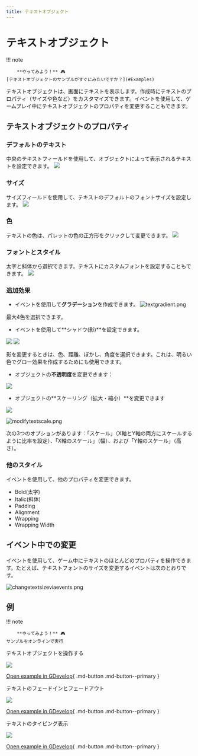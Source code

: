 ```yaml
---
title: テキストオブジェクト
---
```

# テキストオブジェクト

!!! note
    
        **やってみよう！** 🎮  
    [テキストオブジェクトのサンプルがすぐにみたいですか？](#Examples) 

テキストオブジェクトは、画面にテキストを表示します。作成時にテキストのプロパティ（サイズや色など）をカスタマイズできます。イベントを使用して、ゲームプレイ中にテキストオブジェクトのプロパティを変更することもできます。

## テキストオブジェクトのプロパティ

### デフォルトのテキスト

中央のテキストフィールドを使用して、オブジェクトによって表示されるテキストを設定できます。 ![](/gdevelop5/objects/change-text.png)

### サイズ

サイズフィールドを使用して、テキストのデフォルトのフォントサイズを設定します。 ![](/gdevelop5/objects/change-size-of-text.png)

### 色

テキストの色は、パレットの色の正方形をクリックして変更できます。 ![](/gdevelop5/objects/change-color-of-text.png)

### フォントとスタイル

太字と斜体から選択できます。テキストにカスタムフォントを設定することもできます。 ![](/gdevelop5/objects/change-style-of-text.png)

### 追加効果

* イベントを使用して**グラデーション**を作成できます。 ![textgradient.png](/gdevelop5/objects/textgradient.png)

最大4色を選択できます。

* イベントを使用して**シャドウ(影)**を設定できます。

![](/gdevelop5/objects/showtextshadow.png) ![](/gdevelop5/objects/changetextshadow.png)

影を変更するときは、色、距離、ぼかし、角度を選択できます。これは、明るい色でグロー効果を作成するためにも使用できます。

* オブジェクトの**不透明度**を変更できます：

![](/gdevelop5/objects/changetextopacity.png)

* オブジェクトの**スケーリング（拡大・縮小）**を変更できます

![](/gdevelop5/objects/textscaling.png)

![modifytextscale.png](/gdevelop5/objects/modifytextscale.png)

次の3つのオプションがあります：「スケール」（X軸とY軸の両方にスケールするように比率を設定）、「X軸のスケール」（幅）、および「Y軸のスケール」（高さ）。

### 他のスタイル

イベントを使用して、他のプロパティを変更できます。

- Bold(太字)
- Italic(斜体)
- Padding
- Alignment
- Wrapping
- Wrapping Width

## イベント中での変更

イベントを使用して、ゲーム中にテキストのほとんどのプロパティを操作できます。たとえば、テキストフォントのサイズを変更するイベントは次のとおりです。

![changetextsizeviaevents.png](/gdevelop5/objects/changetextsizeviaevents.png)

## 例

!!! note
    
        **やってみよう！** 🎮  
    サンプルをオンラインで実行

テキストオブジェクトを操作する

[![](/gdevelop5/objects/changetextexample1.png)](https://editor.gdevelop-app.com/?project=example://manipulate-text-object)

[Open example in GDevelop](https://editor.gdevelop.io/?project=example://manipulate-text-object){ .md-button .md-button--primary }

テキストのフェードインとフェードアウト

[![](/gdevelop5/objects/textfadeoutinexample.png)](https://editor.gdevelop-app.com/?project=example://text-fade-in-out)

[Open example in GDevelop](https://editor.gdevelop.io/?project=example://text-fade-in-out){ .md-button .md-button--primary }

テキストのタイピング表示

[![](/gdevelop5/objects/type-ontexteffectexample.png)](https://editor.gdevelop-app.com/?project=example://type-on-text-effect)

[Open example in GDevelop](https://editor.gdevelop.io/?project=example://type-on-text-effect){ .md-button .md-button--primary }
